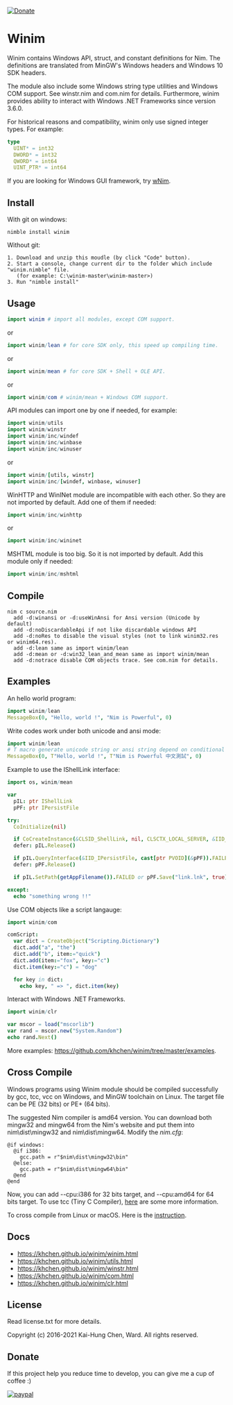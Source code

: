 [![Donate](https://img.shields.io/badge/Donate-PayPal-green.svg)](https://paypal.me/khchen0915?country.x=TW&locale.x=zh_TW)

# Winim
Winim contains Windows API, struct, and constant definitions for Nim. The definitions are translated from MinGW's Windows headers and Windows 10 SDK headers.

The module also include some Windows string type utilities and Windows COM support. See winstr.nim and com.nim for details. Furthermore, winim provides ability to interact with Windows .NET Frameworks since version 3.6.0.

For historical reasons and compatibility, winim only use signed integer types. For example:
```nim
type
  UINT* = int32
  DWORD* = int32
  QWORD* = int64
  UINT_PTR* = int64
```

If you are looking for Windows GUI framework, try [wNim](https://github.com/khchen/wNim).

## Install
With git on windows:

    nimble install winim

Without git:

    1. Download and unzip this moudle (by click "Code" button).
    2. Start a console, change current dir to the folder which include "winim.nimble" file.
       (for example: C:\winim-master\winim-master>)
    3. Run "nimble install"

## Usage
```nim
import winim # import all modules, except COM support.
```
or
```nim
import winim/lean # for core SDK only, this speed up compiling time.
```
or
```nim
import winim/mean # for core SDK + Shell + OLE API.
```
or
```nim
import winim/com # winim/mean + Windows COM support.
```

API modules can import one by one if needed, for example:
```nim
import winim/utils
import winim/winstr
import winim/inc/windef
import winim/inc/winbase
import winim/inc/winuser
```
or
```nim
import winim/[utils, winstr]
import winim/inc/[windef, winbase, winuser]
```

WinHTTP and WinINet module are incompatible with each other. So they are not imported by default. Add one of them if needed:
```nim
import winim/inc/winhttp
```
or
```nim
import winim/inc/wininet
```

MSHTML module is too big. So it is not imported by default.
Add this module only if needed:
```nim
import winim/inc/mshtml
```

## Compile
    nim c source.nim
      add -d:winansi or -d:useWinAnsi for Ansi version (Unicode by default)
      add -d:noDiscardableApi if not like discardable windows API
      add -d:noRes to disable the visual styles (not to link winim32.res or winim64.res).
      add -d:lean same as import winim/lean
      add -d:mean or -d:win32_lean_and_mean same as import winim/mean
      add -d:notrace disable COM objects trace. See com.nim for details.

## Examples
An hello world program:
```nim
import winim/lean
MessageBox(0, "Hello, world !", "Nim is Powerful", 0)
```

Write codes work under both unicode and ansi mode:
```nim
import winim/lean
# T macro generate unicode string or ansi string depend on conditional symbol: useWinAnsi.
MessageBox(0, T"Hello, world !", T"Nim is Powerful 中文測試", 0)
```

Example to use the IShellLink interface:
```nim
import os, winim/mean

var
  pIL: ptr IShellLink
  pPF: ptr IPersistFile

try:
  CoInitialize(nil)

  if CoCreateInstance(&CLSID_ShellLink, nil, CLSCTX_LOCAL_SERVER, &IID_IShellLink, cast[ptr PVOID](&pIL)).FAILED: raise
  defer: pIL.Release()

  if pIL.QueryInterface(&IID_IPersistFile, cast[ptr PVOID](&pPF)).FAILED: raise
  defer: pPF.Release()

  if pIL.SetPath(getAppFilename()).FAILED or pPF.Save("link.lnk", true).FAILED: raise

except:
  echo "something wrong !!"
```

Use COM objects like a script langauge:
```nim
import winim/com

comScript:
  var dict = CreateObject("Scripting.Dictionary")
  dict.add("a", "the")
  dict.add("b", item:="quick")
  dict.add(item:="fox", key:="c")
  dict.item(key:="c") = "dog"

  for key in dict:
    echo key, " => ", dict.item(key)
```

Interact with Windows .NET Frameworks.
```nim
import winim/clr

var mscor = load("mscorlib")
var rand = mscor.new("System.Random")
echo rand.Next()
```

More examples: https://github.com/khchen/winim/tree/master/examples.

## Cross Compile
Windows programs using Winim module should be compiled successfully by gcc, tcc, vcc on Windows, and MinGW toolchain on Linux. The target file can be PE (32 bits) or PE+ (64 bits).

The suggested Nim compiler is amd64 version. You can download both mingw32 and mingw64 from the Nim's website and put them into nim\dist\mingw32 and nim\dist\mingw64. Modify the *nim.cfg*:

    @if windows:
      @if i386:
        gcc.path = r"$nim\dist\mingw32\bin"
      @else:
        gcc.path = r"$nim\dist\mingw64\bin"
      @end
    @end

Now, you can add --cpu:i386 for 32 bits target, and --cpu:amd64 for 64 bits target. To use tcc (Tiny C Compiler), [here](https://github.com/khchen/winim/tree/master/tcclib) are some more information.

To cross compile from Linux or macOS. Here is the [instruction](https://nim-lang.github.io/Nim/nimc.html#cross-compilation-for-windows).

## Docs
* https://khchen.github.io/winim/winim.html
* https://khchen.github.io/winim/utils.html
* https://khchen.github.io/winim/winstr.html
* https://khchen.github.io/winim/com.html
* https://khchen.github.io/winim/clr.html

## License
Read license.txt for more details.

Copyright (c) 2016-2021 Kai-Hung Chen, Ward. All rights reserved.

## Donate
If this project help you reduce time to develop, you can give me a cup of coffee :)

[![paypal](https://www.paypalobjects.com/en_US/i/btn/btn_donateCC_LG.gif)](https://paypal.me/khchen0915?country.x=TW&locale.x=zh_TW)
